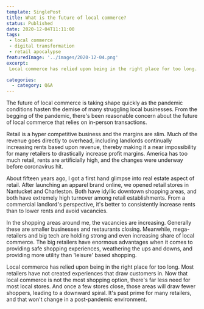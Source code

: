 ```yaml
---
template: SinglePost
title: What is the future of local commerce?
status: Published
date: 2020-12-04T11:11:00
tags:
 - local commerce
 - digital transformation
 - retail apocalypse
featuredImage: '../images/2020-12-04.png'
excerpt:
 Local commerce has relied upon being in the right place for too long. Most retailers have not created experiences that draw customers in. Now that local commerce is not the most shopping option, there's far less need for most local stores. And once a few stores close, those areas will draw fewer shoppers, leading to a downward spiral. It's past prime for many retailers, and that won't change in a post-pandemic environment.

categories:
  - category: Q&A
---
```

The future of local commerce is taking shape quickly as the pandemic conditions hasten the demise of many struggling local businesses. From the begging of the pandemic, there's been reasonable concern about the future of local commerce that relies on in-person transactions.

Retail is a hyper competitive business and the margins are slim. Much of the revenue goes directly to overhead, including landlords continually increasing rents based upon revenue, thereby making it a near impossibility for many retailers to drastically increase profit margins. America has too much retail, rents are artificially high, and the changes were underway before coronavirus hit.

About fifteen years ago, I got a first hand glimpse into real estate aspect of retail. After launching an apparel brand online, we opened retail stores in Nantucket and Charleston. Both have idyllic downtown shopping areas, and both have extremely high turnover among retail establishments. From a commercial landlord's perspective, it's better to consistently increase rents than to lower rents and avoid vacancies.

In the shopping areas around me, the vacancies are increasing. Generally these are smaller businesses and restaurants closing. Meanwhile, mega-retailers and big tech are holding strong and even increasing share of local commerce. The big retailers have enormous advantages when it comes to providing safe shopping experiences, weathering the ups and downs, and providing more utility than 'leisure' based shopping.

Local commerce has relied upon being in the right place for too long. Most retailers have not created experiences that draw customers in. Now that local commerce is not the most shopping option, there's far less need for most local stores. And once a few stores close, those areas will draw fewer shoppers, leading to a downward spiral. It's past prime for many retailers, and that won't change in a post-pandemic environment.
